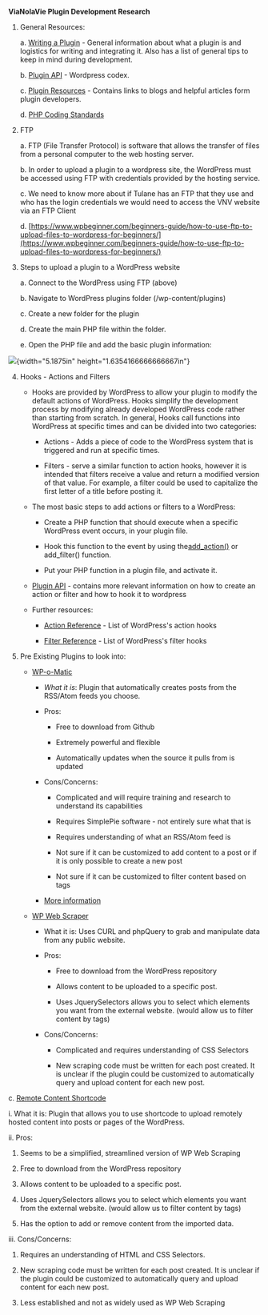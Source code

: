 **ViaNolaVie Plugin Development Research**

1.  General Resources:

    a.  [Writing a
         Plugin](https://codex.wordpress.org/Writing_a_Plugin) ​-
         General information about what a plugin is and logistics for
         writing and integrating it. Also has a list of general tips to
         keep in mind during development.

    b.  [Plugin
         API](https://codex.wordpress.org/Plugin_API) ​-
         Wordpress codex.

    c.  [Plugin
         Resources](https://codex.wordpress.org/Plugin_Resources) ​-
         Contains links to blogs and helpful articles form plugin
         developers.

    d.  [PHP Coding
         Standards](https://make.wordpress.org/core/handbook/best-practices/coding-standards/php/)

2.  FTP

    a.  FTP (File Transfer Protocol) is software that allows the
         transfer of files from a personal computer to the web hosting
         server.

    b.  In order to upload a plugin to a wordpress site, the WordPress
         must be accessed using FTP with credentials provided by the
         hosting service.

    c.  We need to know more about if Tulane has an FTP that they use
         and who has the login credentials we would need to access the
         VNV website via an FTP Client

    d.  [https://www.wpbeginner.com/beginners-guide/how-to-use-ftp-to-upload-files-to-wordpress-for-beginners/](https://www.wpbeginner.com/beginners-guide/how-to-use-ftp-to-upload-files-to-wordpress-for-beginners/)

3.  Steps to upload a plugin to a WordPress website

    a.  Connect to the WordPress using FTP (above)

    b.  Navigate to WordPress plugins folder (​/wp-content/plugins​)

    c.  Create a new folder for the plugin

    d.  Create the main PHP file within the folder.

    e.  Open the PHP file and add the basic plugin information:

![](media/image1.jpeg){width="5.1875in" height="1.6354166666666667in"}

4.  Hooks - Actions and Filters

    -  Hooks are provided by WordPress to allow your plugin to modify
         the default actions of WordPress. Hooks simplify the
         development process by modifying already developed WordPress
         code rather than starting from scratch. In general, Hooks call
         functions into WordPress at specific times and can be divided
         into two categories:

        - Actions - Adds a piece of code to the WordPress system that
             is triggered and run at specific times.

        - Filters - serve a similar function to action hooks, however
             it is intended that filters receive a value and return a
             modified version of that value. For example, a filter
             could be used to capitalize the first letter of a title
             before posting it.

    -  The most basic steps to add actions or filters to a WordPress:

        - Create a PHP function that should execute when a specific
             WordPress event occurs, in your plugin file.

        - Hook this function to the event by using the[add_action()](https://developer.wordpress.org/reference/functions/add_action/) or
             add_filter() function.

        - Put your PHP function in a plugin file, and activate it.

    -  [Plugin API](https://codex.wordpress.org/Plugin_API) ​-
         contains more relevant information on how to create an action
         or filter and how to hook it to wordpress

    -  Further resources:

       - [Action Reference](https://codex.wordpress.org/Plugin_API/Action_Reference) ​-
             List of WordPress's action hooks

       - [Filter Reference](https://codex.wordpress.org/Plugin_API/Filter_Reference) ​-
             List of WordPress's filter hooks


5.  Pre Existing Plugins to look into:

    - [WP-o-Matic](https://github.com/themeskult/wp-o-matic)

       - *What it is*: Plugin that automatically creates posts from the RSS/Atom feeds you choose.

       - Pros:

         - Free to download from Github

          - Extremely powerful and flexible

         - Automatically updates when the source it pulls from is
                   updated

        - Cons/Concerns:

           - Complicated and will require training and research to
                  understand its capabilities

           - Requires SimplePie software - not entirely sure what
                  that is

           - Requires understanding of what an RSS/Atom feed is

           - Not sure if it can be customized to add content to a
                  post or if it is only possible to create a new post

           - Not sure if it can be customized to filter content
                  based on tags

      - [More information](https://wparena.com/how-to-pull-content-from-other-websites-automatically/)

    - [WP Web Scraper](https://wordpress.org/plugins/wp-scraper/)

         - What it is: ​Uses CURL and phpQuery to grab
             and manipulate data from any public website.

         - Pros:

            - Free to download from the WordPress repository

            - Allows content to be uploaded to a specific post.

            - Uses JquerySelectors allows you to select which elements
                 you want from the external website. (would allow us to
                 filter content by tags)

        - Cons/Concerns:

            - Complicated and requires understanding of CSS Selectors

        
             - New scraping code must be written for each post created. It
             is unclear if the plugin could be customized to
             automatically query and upload content for each new post.

c\. [Remote Content Shortcode](https://wordpress.org/plugins/remote-content-shortcode/)

i.  What it is: ​Plugin that allows you to use shortcode
     to upload remotely hosted content into posts or pages of the
     WordPress.

ii. Pros:

1. Seems to be a simplified, streamlined version of WP Web Scraping

2. Free to download from the WordPress repository

3. Allows content to be uploaded to a specific post.

4. Uses JquerySelectors allows you to select which elements you
         want from the external website. (would allow us to filter
         content by tags)

5. Has the option to add or remove content from the imported data.

iii. Cons/Concerns:

1. Requires an understanding of HTML and CSS Selectors.

2. New scraping code must be written for each post created. It is
          unclear if the plugin could be customized to automatically
          query and upload content for each new post.

3. Less established and not as widely used as WP Web Scraping

